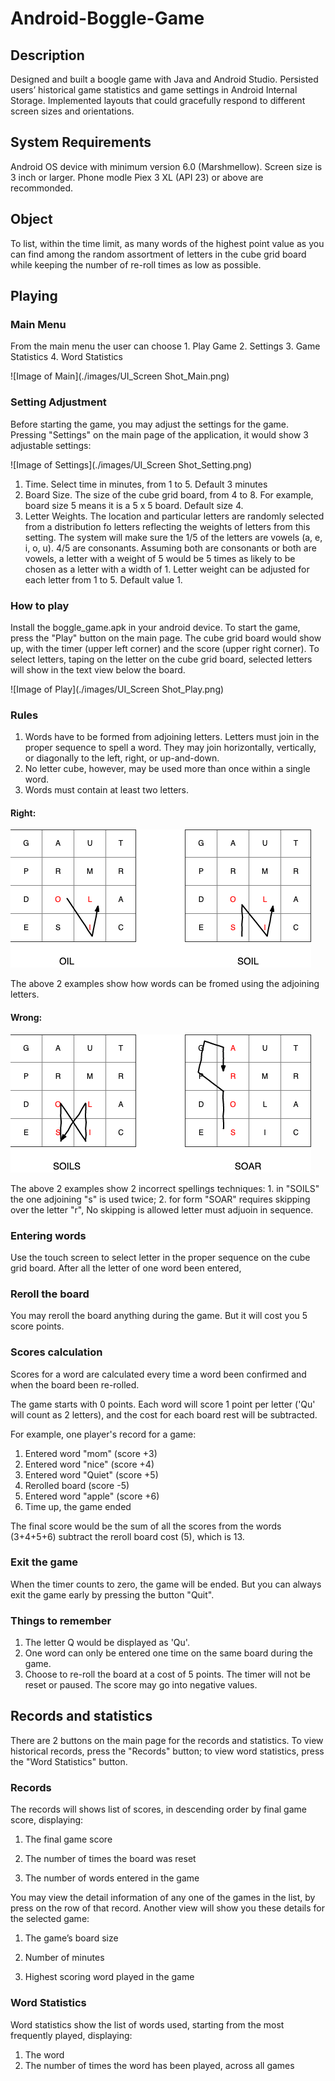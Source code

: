 # Android-Boggle-Game

## Description
Designed and built a boogle game with Java and Android Studio. Persisted users’ historical game statistics and game settings in Android Internal Storage. Implemented layouts that could gracefully respond to different screen sizes and orientations.

## System Requirements

Android OS device with minimum version 6.0 (Marshmellow). Screen size is 3 inch or larger. Phone modle Piex 3 XL (API 23) or above are recommonded.

## Object

To list, within the time limit, as many words of the highest point value as you can find among the random assortment of letters in the cube grid board while keeping the number of re-roll times as low as possible.

## Playing

### Main Menu

From the main menu the user can choose 1. Play  Game 2. Settings 3. Game Statistics 4. Word Statistics

![Image of Main](./images/UI_Screen Shot_Main.png)

### Setting Adjustment

Before starting the game, you may adjust the settings for the game. Pressing "Settings" on the main page of the application, it would show 3 adjustable settings:

![Image of Settings](./images/UI_Screen Shot_Setting.png)

1. Time. Select time in minutes, from 1 to 5. Default 3 minutes
2. Board Size. The size of the cube grid board, from 4 to 8. For example, board size 5 means it is a 5 x 5 board. Default size 4.
3. Letter Weights. The location and particular letters are randomly selected from a distribution fo letters reflecting the weights of letters from this setting. The system will make sure the 1/5 of the letters are vowels (a, e, i, o, u). 4/5 are consonants. Assuming both are consonants or both are vowels, a letter with a weight of 5 would be 5 times as likely to be chosen as a letter with a width of 1. Letter weight can be adjusted for each letter from 1 to 5. Default value 1.

### How to play

Install the boggle_game.apk in your android device. To start the game, press the "Play" button on the main page. The cube grid board would show up, with the timer (upper left corner) and the score (upper right corner). To select letters, taping on the letter on the cube grid board, selected letters will show in the text view below the board.

![Image of Play](./images/UI_Screen Shot_Play.png)

### Rules

1. Words have to be formed from adjoining letters. Letters must join in the proper sequence to spell a word. They may join horizontally, vertically, or diagonally to the left, right, or up-and-down.
2. No letter cube, however, may be used more than once within a single word.
3. Words must contain at least two letters.

#### Right:

![Image of right example](./images/right_example.png)

The above 2 examples show how words can be fromed using the adjoining letters.

#### Wrong:

![Image of wrong example](./images/wrong_example.png)

The above 2 examples show 2 incorrect spellings techniques: 1. in "SOILS" the one adjoining "s" is used twice; 2. for form "SOAR" requires skipping over the letter "r", No skipping is allowed letter must adjuoin in sequence.

### Entering words

Use the touch screen to select letter in the proper sequence on the cube grid board. After all the letter of one word been entered,

### Reroll the board

You may reroll the board anything during the game. But it will cost you 5 score points.

### Scores calculation

Scores for a word are calculated every time a word been confirmed and when the board been re-rolled.

The game starts with 0 points. Each word will score 1 point per letter ('Qu' will count as 2 letters), and the cost for each board rest will be subtracted.

For example, one player's record for a game:

1. Entered word "mom" (score +3)
2. Entered word "nice" (score +4)
3. Entered word "Quiet" (score +5)
4. Rerolled board (score -5)
5. Entered word "apple" (score +6)
6. Time up, the game ended

The final score would be the sum of all the scores from the words (3+4+5+6) subtract the reroll board cost (5), which is 13.

### Exit the game

When the timer counts to zero, the game will be ended. But you can always exit the game early by pressing the button "Quit".

### Things to remember

1.  The letter Q would be displayed as 'Qu'.
2.  One word can only be entered one time on the same board during the game.
3. Choose to re-roll the board at a cost of 5 points. The timer will not be reset or paused. The score may go into negative values.

## Records and statistics

There are 2 buttons on the main page for the records and statistics. To view historical records, press the "Records" button; to view word statistics, press the "Word Statistics" button.

### Records

The records will shows list of scores, in descending order by final game score, displaying:

1. The final game score

2. The number of times the board was reset

3. The number of words entered in the game

You may view the detail information of any one of the games in the list, by press on the row of that record. Another view will show you these details for the selected game:

1. The game’s board size

2. Number of minutes

3. Highest scoring word played in the game

### Word Statistics

Word statistics show the list of words used, starting from the most frequently played, displaying:

1. The word
2. The number of times the word has been played, across all games
